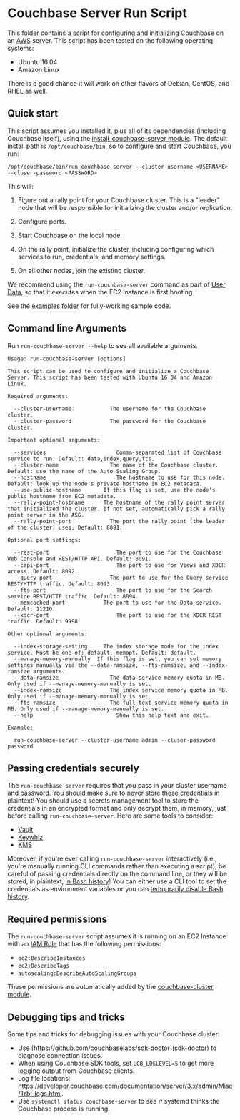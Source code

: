 # Couchbase Server Run Script

This folder contains a script for configuring and initializing Couchbase on an [AWS](https://aws.amazon.com/) server. 
This script has been tested on the following operating systems:

* Ubuntu 16.04
* Amazon Linux

There is a good chance it will work on other flavors of Debian, CentOS, and RHEL as well.




## Quick start

This script assumes you installed it, plus all of its dependencies (including Couchbase itself), using the 
[install-couchbase-server module](https://github.com/gruntwork-io/terraform-aws-couchbase/tree/master/modules/install-couchbase-server). 
The default install path is `/opt/couchbase/bin`, so to configure and start Couchbase, you run:

```
/opt/couchbase/bin/run-couchbase-server --cluster-username <USERNAME> --cluser-password <PASSWORD>
```

This will:

1. Figure out a rally point for your Couchbase cluster. This is a "leader" node that will be responsible for 
   initializing the cluster and/or replication.

1. Configure ports.

1. Start Couchbase on the local node.
   
1. On the rally point, initialize the cluster, including configuring which services to run, credentials, and memory 
   settings.

1. On all other nodes, join the existing cluster.

We recommend using the `run-couchbase-server` command as part of [User 
Data](http://docs.aws.amazon.com/AWSEC2/latest/UserGuide/user-data.html#user-data-shell-scripts), so that it executes
when the EC2 Instance is first booting. 

See the [examples folder](https://github.com/gruntwork-io/terraform-aws-couchbase/tree/master/examples) for 
fully-working sample code.




## Command line Arguments

Run `run-couchbase-server --help` to see all available arguments.

```
Usage: run-couchbase-server [options]

This script can be used to configure and initialize a Couchbase Server. This script has been tested with Ubuntu 16.04 and Amazon Linux.

Required arguments:

  --cluster-username		    The username for the Couchbase cluster.
  --cluster-password		    The password for the Couchbase cluster.

Important optional arguments:

  --services			          Comma-separated list of Couchbase service to run. Default: data,index,query,fts.
  --cluster-name		        The name of the Couchbase cluster. Default: use the name of the Auto Scaling Group.
  --hostname			          The hostname to use for this node. Default: look up the node's private hostname in EC2 metadata.
  --use-public-hostname		  If this flag is set, use the node's public hostname from EC2 metadata.
  --rally-point-hostname	  The hostname of the rally point server that initialized the cluster. If not set, automatically pick a rally point server in the ASG.
  --rally-point-port		    The port the rally point (the leader of the cluster) uses. Default: 8091.

Optional port settings:

  --rest-port			          The port to use for the Couchbase Web Console and REST/HTTP API. Default: 8091.
  --capi-port			          The port to use for Views and XDCR access. Default: 8092.
  --query-port			        The port to use for the Query service REST/HTTP traffic. Default: 8093.
  --fts-port			          The port to use for the Search service REST/HTTP traffic. Default: 8094.
  --memcached-port		      The port to use for the Data service. Default: 11210.
  --xdcr-port			          The port to use for the XDCR REST traffic. Default: 9998.

Other optional arguments:

  --index-storage-setting	  The index storage mode for the index service. Must be one of: default, memopt. Default: default.
  --manage-memory-manually  If this flag is set, you can set memory settings manually via the --data-ramsize, --fts-ramsize, and --index-ramsize arguments.
  --data-ramsize		        The data service memory quota in MB. Only used if --manage-memory-manually is set.
  --index-ramsize		        The index service memory quota in MB. Only used if --manage-memory-manually is set.
  --fts-ramsize			        The full-text service memory quota in MB. Only used if --manage-memory-manually is set.
  --help			              Show this help text and exit.

Example:

  run-couchbase-server --cluster-username admin --cluser-password password
```



## Passing credentials securely

The `run-couchbase-server` requires that you pass in your cluster username and password. You should make sure to never 
store these credentials in plaintext! You should use a secrets management tool to store the credentials in an encrypted
format and only decrypt them, in memory, just before calling `run-couchbase-server`. Here are some tools to consider:

* [Vault](https://www.vaultproject.io/)
* [Keywhiz](https://square.github.io/keywhiz/)
* [KMS](https://aws.amazon.com/kms/)

Moreover, if you're ever calling `run-couchbase-server` interactively (i.e., you're manually running CLI commands
rather than executing a script), be careful of passing credentials directly on the command line, or they will be 
stored, in plaintext, [in Bash 
history](https://www.digitalocean.com/community/tutorials/how-to-use-bash-history-commands-and-expansions-on-a-linux-vps)!
You can either use a CLI tool to set the credentials as environment variables or you can [temporarily disable Bash
history](https://linuxconfig.org/how-to-disable-bash-shell-commands-history-on-linux). 




## Required permissions

The `run-couchbase-server` script assumes it is running on an EC2 Instance with an [IAM 
Role](http://docs.aws.amazon.com/IAM/latest/UserGuide/id_roles.html) that has the following permissions:

* `ec2:DescribeInstances`
* `ec2:DescribeTags`
* `autoscaling:DescribeAutoScalingGroups`

These permissions are automatically added by the [couchbase-cluster 
module](https://github.com/gruntwork-io/terraform-aws-couchbase/tree/master/modules/couchbase-cluster).




## Debugging tips and tricks

Some tips and tricks for debugging issues with your Couchbase cluster:

* Use [https://github.com/couchbaselabs/sdk-doctor](sdk-doctor) to diagnose connection issues. 
* When using Couchbase SDK tools, set `LCB_LOGLEVEL=5` to get more logging output from Couchbase clients.
* Log file locations: https://developer.couchbase.com/documentation/server/3.x/admin/Misc/Trbl-logs.html.
* Use `systemctl status couchbase-server` to see if systemd thinks the Couchbase process is running.